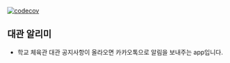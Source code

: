 
[![codecov](https://codecov.io/gh/sc303030/gym/branch/master/graph/badge.svg?token=QXK0NIQM59)](https://codecov.io/gh/sc303030/gym)

## 대관 알리미
- 학교 체육관 대관 공지사항이 올라오면 카카오톡으로 알림을 보내주는 app입니다.
